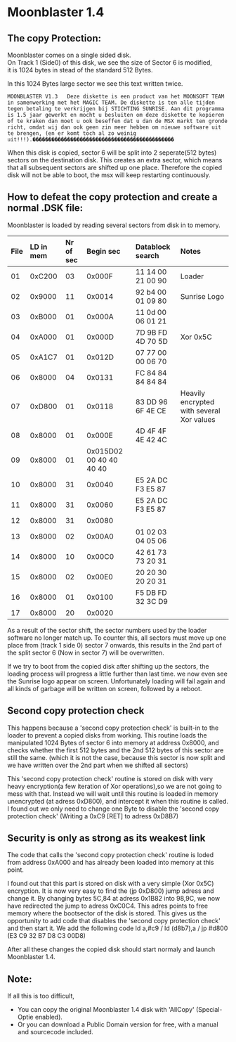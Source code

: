 # Moonblaster 1.4

## The copy Protection:

Moonblaster comes on a single sided disk.  
On Track 1 (Side0) of this disk, we see the size of Sector 6 is modified,  
it is 1024 bytes in stead of the standard 512 Bytes.  

In this 1024 Bytes large sector we see this text written twice.  

`MOONBLASTER V1.3   Deze diskette is een product van het MOONSOFT TEAM in samenwerking met het MAGIC TEAM. De diskette is ten alle tijden tegen betaling te verkrijgen bij STICHTING SUNRISE. Aan dit programma is 1.5 jaar gewerkt en mocht u besluiten om deze diskette te kopieren of te kraken dan moet u ook beseffen dat u dan de MSX markt ten gronde richt, omdat wij dan ook geen zin meer hebben om nieuwe software uit te brengen, (en er komt toch al zo weinig uit!!!).��������������������������������������������� `

When this disk is copied, sector 6 will be split into 2 seperate(512 bytes) sectors on the destination disk.
This creates an extra sector, which means that all subsequent sectors are shifted up one place.
Therefore the copied disk will not be able to boot, the msx will keep restarting continuously.




## How to defeat the copy protection and create a normal .DSK file:

Moonblaster is loaded by reading several sectors from disk in to memory.

|File|LD in mem|Nr of sec|Begin sec|Datablock search|Notes|
| :------------ | :------------ | :------------ | :------------ | :------------ | :------------ |
|01|0xC200|03|0x000F|11 14 00 21 00 90|Loader
|02|	0x9000|11|0x0014|92 b4 00 01 09 80|Sunrise Logo|
|03|0xB000|01|0x000A|11 0d 00 06 01 21||
|04|0xA000|01|0x000D|7D 9B FD 4D 70 5D|Xor 0x5C|
|05|0xA1C7|01|0x012D|07 77 00 00 06 70||
|06|0x8000|04|0x0131|FC 84 84 84 84 84||
|07|0xD800|01|0x0118|83 DD 96 6F 4E CE|Heavily encrypted with several Xor values|
|08|0x8000|01|0x000E|4D 4F 4F 4E 42 4C||
|09|0x8000|01|0x015D02 00 40 40 40 40||
|10|0x8000|31|0x0040|E5 2A DC F3 E5 87||
|11|0x8000|31|0x0060|E5 2A DC F3 E5 87||
|12|0x8000|31|0x0080|||
|13|0x8000|02|0x00A0|01 02 03 04 05 06||
|14|0x8000|10|0x00C0|42 61 73 73 20 31||
|15|0x8000|02|0x00E0|20 20 30 20 20 31||
|16|0x8000|01|0x0100|F5 DB FD 32 3C D9||
|17|0x8000|20|0x0020|||


As a result of the sector shift, the sector numbers used by the loader software no longer match up.
To counter this, all sectors must move up one place from (track 1 side 0) sector 7 onwards,
this results in the 2nd part of the split sector 6 (Now in sector 7) will be overwritten.


If we try to boot from the copied disk after shifting up the sectors, 
the loading process will progress a little further than last time.
we now even see the Sunrise logo appear on screen.
Unfortunately loading will fail again and all kinds of garbage will be written on screen, followed by a reboot.


## Second copy protection check
This happens because a 'second copy protection check' is built-in to the loader to prevent a copied disks from working.
This routine loads the manipulated 1024 Bytes of sector 6 into memory at address 0x8000, and checks whether 
the first 512 bytes and the 2nd 512 bytes of this sector are still the same. 
(which it is not the case, because this sector is now split and we have written over the 2nd part when we shifted all sectors)

This 'second copy protection check' routine is stored on disk with very heavy encryption(a few iteration of Xor operations),so we are not going to mess with that.
Instead we will wait until this routine is loaded in memory unencrypted (at adress 0xD800),
and intercept it when this routine is called.
I found out we only need to change one Byte to disable the 'second copy protection check' (Writing a 0xC9 [RET] to adress 0xD8B7)


## Security is only as strong as its weakest link

The code that calls the 'second copy protection check' routine is loded from address 0xA000 
and has already been loaded into memory at this point.

I found out that this part is stored on disk with a very simple (Xor 0x5C) encryption.
It is now very easy to find the (jp 0xD800) jump adress and change it.
By changing bytes 5C,84 at adress 0x1B82 into 98,9C, we now have redirected the jump to adress 0xC0C4.
This adres points to free memory where the bootsector of the disk is stored.
This gives us the opportunity to add code that disables the 'second copy protection check' and then start it.
We add the following code ld a,#c9 / ld (d8b7),a / jp #d800 (E3 C9 32 B7 D8 C3 00D8)

After all these changes the copied disk should start normaly and launch Moonblaster 1.4.


## Note:
If all this is too difficult, 
- You can copy the original Moonblaster 1.4 disk with 'AllCopy' (Special-Optie enabled).
- Or you can download a Public Domain version for free, with a manual and sourcecode included.

